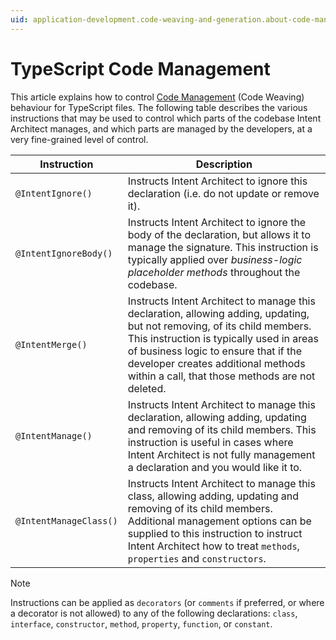 ```yaml
---
uid: application-development.code-weaving-and-generation.about-code-management-typescript
---
```

# TypeScript Code Management

This article explains how to control [Code Management](xref:application-development.code-management.about-code-management) (Code Weaving) behaviour for TypeScript files. The following table describes the various instructions that may be used to control which parts of the codebase Intent Architect manages, and which parts are managed by the developers, at a very fine-grained level of control.

| Instruction | Description                                                                                                                                                                    |
|------------|--------------------------------------------------------------------------------------------------------------------------------------------------------------------------------|
| `@IntentIgnore()`    | Instructs Intent Architect to ignore this declaration (i.e. do not update or remove it). |
| `@IntentIgnoreBody()`    | Instructs Intent Architect to ignore the body of the declaration, but allows it to manage the signature. This instruction is typically applied over _business-logic placeholder methods_ throughout the codebase. |
| `@IntentMerge()`   | Instructs Intent Architect to manage this declaration, allowing adding, updating, but not removing, of its child members. This instruction is typically used in areas of business logic to ensure that if the developer creates additional methods within a call, that those methods are not deleted. |
| `@IntentManage()`   | Instructs Intent Architect to manage this declaration, allowing adding, updating and removing of its child members. This instruction is useful in cases where Intent Architect is not fully management a declaration and you would like it to. |
| `@IntentManageClass()`   | Instructs Intent Architect to manage this class, allowing adding, updating and removing of its child members. Additional management options can be supplied to this instruction to instruct Intent Architect how to treat `methods`, `properties` and `constructors`. |


> [!NOTE]
> Instructions can be applied as `decorators` (or `comments` if preferred, or where a decorator is not allowed) to any of the following declarations: `class`, `interface`, `constructor`, `method`, `property`, `function`, or `constant`.